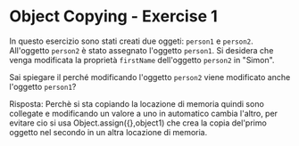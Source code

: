 # Object Copying - Exercise 1
In questo esercizio sono stati creati due oggeti: `person1` e `person2`. All'oggetto `person2` è stato assegnato l'oggetto `person1`. Si desidera che venga modificata la proprietà `firstName` dell'oggetto `person2` in "Simon".

Sai spiegare il perché modificando l'oggetto `person2` viene modificato anche l'oggetto `person1`?


Risposta: Perchè si sta copiando la locazione di memoria quindi sono collegate e modificando un valore a uno in automatico cambia l'altro, per evitare cio si usa Object.assign({},object1) che crea la copia del'primo oggetto nel secondo in un altra locazione di memoria.